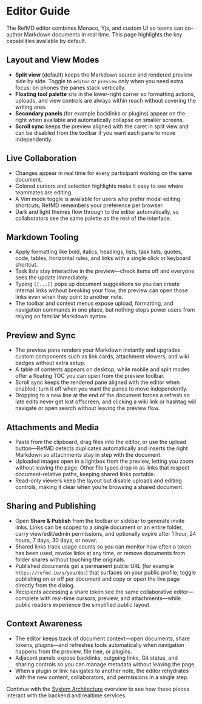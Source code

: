 # Editor Guide

The RefMD editor combines Monaco, Yjs, and custom UI so teams can co-author Markdown documents in real time. This page highlights the key capabilities available by default.

## Layout and View Modes

- **Split view** (default) keeps the Markdown source and rendered preview side by side. Toggle to `editor` or `preview` only when you need extra focus; on phones the panes stack vertically.
- **Floating tool palette** sits in the lower-right corner so formatting actions, uploads, and view controls are always within reach without covering the writing area.
- **Secondary panels** (for example backlinks or plugins) appear on the right when available and automatically collapse on smaller screens.
- **Scroll sync** keeps the preview aligned with the caret in split view and can be disabled from the toolbar if you want each pane to move independently.

## Live Collaboration

- Changes appear in real time for every participant working on the same document.
- Colored cursors and selection highlights make it easy to see where teammates are editing.
- A Vim mode toggle is available for users who prefer modal editing shortcuts; RefMD remembers your preference per browser.
- Dark and light themes flow through to the editor automatically, so collaborators see the same palette as the rest of the interface.

## Markdown Tooling

- Apply formatting like bold, italics, headings, lists, task lists, quotes, code, tables, horizontal rules, and links with a single click or keyboard shortcut.
- Task lists stay interactive in the preview—check items off and everyone sees the update immediately.
- Typing `[[...]]` pops up document suggestions so you can create internal links without breaking your flow; the preview can open those links even when they point to another note.
- The toolbar and context menus expose upload, formatting, and navigation commands in one place, but nothing stops power users from relying on familiar Markdown syntax.

## Preview and Sync

- The preview pane renders your Markdown instantly and upgrades custom components such as link cards, attachment viewers, and wiki badges without extra setup.
- A table of contents appears on desktop, while mobile and split modes offer a floating TOC you can open from the preview toolbar.
- Scroll sync keeps the rendered pane aligned with the editor when enabled; turn it off when you want the panes to move independently.
- Dropping to a new line at the end of the document forces a refresh so late edits never get lost offscreen, and clicking a wiki link or hashtag will navigate or open search without leaving the preview flow.

## Attachments and Media

- Paste from the clipboard, drag files into the editor, or use the upload button—RefMD detects duplicates automatically and inserts the right Markdown so attachments stay in step with the document.
- Uploaded images open in a lightbox from the preview, letting you zoom without leaving the page. Other file types drop in as links that respect document-relative paths, keeping shared links portable.
- Read-only viewers keep the layout but disable uploads and editing controls, making it clear when you’re browsing a shared document.

## Sharing and Publishing

- Open **Share & Publish** from the toolbar or sidebar to generate invite links. Links can be scoped to a single document or an entire folder, carry view/edit/admin permissions, and optionally expire after 1 hour, 24 hours, 7 days, 30 days, or never.
- Shared links track usage counts so you can monitor how often a token has been used, revoke links at any time, or remove documents from folder shares without touching the originals.
- Published documents get a permanent public URL (for example `https://refmd.io/u/you/doc`) that surfaces on your public profile; toggle publishing on or off per document and copy or open the live page directly from the dialog.
- Recipients accessing a share token see the same collaborative editor—complete with real-time cursors, preview, and attachments—while public readers experience the simplified public layout.

## Context Awareness

- The editor keeps track of document context—open documents, share tokens, plugins—and refreshes tools automatically when navigation happens from the preview, file tree, or plugins.
- Adjacent panels expose backlinks, outgoing links, Git status, and sharing controls so you can manage metadata without leaving the page.
- When a plugin or link navigates to another note, the editor rehydrates with the new content, collaborators, and permissions in a single step.

Continue with the [System Architecture](architecture.md) overview to see how these pieces interact with the backend and realtime services.
